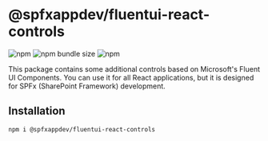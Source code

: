 # @spfxappdev/fluentui-react-controls

![npm](https://img.shields.io/npm/v/@spfxappdev/fluentui-react-controls) ![npm bundle size](https://img.shields.io/bundlephobia/min/@spfxappdev/fluentui-react-controls) ![npm](https://img.shields.io/npm/dm/@spfxappdev/fluentui-react-controls)

This package contains some additional controls based on Microsoft's Fluent UI Components. You can use it for all React applications, but it is designed for SPFx (SharePoint Framework) development.

## Installation

`npm i @spfxappdev/fluentui-react-controls`